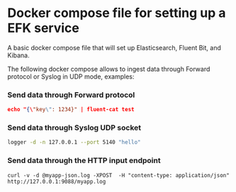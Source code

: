 Docker compose file for setting up a EFK service
================================================

A basic docker compose file that will set up Elasticsearch, Fluent Bit, and Kibana.

The following docker compose allows to ingest data through Forward protocol or Syslog in UDP mode, examples:

### Send data through Forward protocol

```json
echo "{\"key\": 1234}" | fluent-cat test
```

### Send data through Syslog UDP socket

```bash
logger -d -n 127.0.0.1 --port 5140 "hello"
```

### Send data through the HTTP input endpoint

```
curl -v -d @myapp-json.log -XPOST  -H "content-type: application/json"   http://127.0.0.1:9088/myapp.log
```
